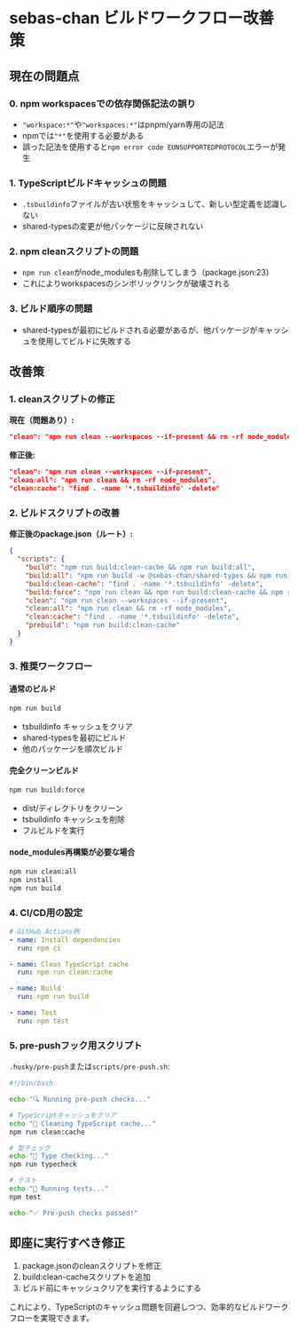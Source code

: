 # sebas-chan ビルドワークフロー改善策

## 現在の問題点

### 0. npm workspacesでの依存関係記法の誤り
- `"workspace:*"`や`"workspaces:*"`はpnpm/yarn専用の記法
- npmでは`"*"`を使用する必要がある
- 誤った記法を使用すると`npm error code EUNSUPPORTEDPROTOCOL`エラーが発生

### 1. TypeScriptビルドキャッシュの問題
- `.tsbuildinfo`ファイルが古い状態をキャッシュして、新しい型定義を認識しない
- shared-typesの変更が他パッケージに反映されない

### 2. npm cleanスクリプトの問題
- `npm run clean`がnode_modulesも削除してしまう（package.json:23）
- これによりworkspacesのシンボリックリンクが破壊される

### 3. ビルド順序の問題
- shared-typesが最初にビルドされる必要があるが、他パッケージがキャッシュを使用してビルドに失敗する

## 改善策

### 1. cleanスクリプトの修正

**現在（問題あり）:**
```json
"clean": "npm run clean --workspaces --if-present && rm -rf node_modules"
```

**修正後:**
```json
"clean": "npm run clean --workspaces --if-present",
"clean:all": "npm run clean && rm -rf node_modules",
"clean:cache": "find . -name '*.tsbuildinfo' -delete"
```

### 2. ビルドスクリプトの改善

**修正後のpackage.json（ルート）:**
```json
{
  "scripts": {
    "build": "npm run build:clean-cache && npm run build:all",
    "build:all": "npm run build -w @sebas-chan/shared-types && npm run build --workspaces --if-present",
    "build:clean-cache": "find . -name '*.tsbuildinfo' -delete",
    "build:force": "npm run clean && npm run build:clean-cache && npm run build:all",
    "clean": "npm run clean --workspaces --if-present",
    "clean:all": "npm run clean && rm -rf node_modules",
    "clean:cache": "find . -name '*.tsbuildinfo' -delete",
    "prebuild": "npm run build:clean-cache"
  }
}
```

### 3. 推奨ワークフロー

#### 通常のビルド
```bash
npm run build
```
- tsbuildinfo キャッシュをクリア
- shared-typesを最初にビルド
- 他のパッケージを順次ビルド

#### 完全クリーンビルド
```bash
npm run build:force
```
- dist/ディレクトリをクリーン
- tsbuildinfo キャッシュを削除
- フルビルドを実行

#### node_modules再構築が必要な場合
```bash
npm run clean:all
npm install
npm run build
```

### 4. CI/CD用の設定

```yaml
# GitHub Actions例
- name: Install dependencies
  run: npm ci

- name: Clean TypeScript cache
  run: npm run clean:cache

- name: Build
  run: npm run build

- name: Test
  run: npm test
```

### 5. pre-pushフック用スクリプト

`.husky/pre-push`または`scripts/pre-push.sh`:
```bash
#!/bin/bash

echo "🔍 Running pre-push checks..."

# TypeScriptキャッシュをクリア
echo "📝 Cleaning TypeScript cache..."
npm run clean:cache

# 型チェック
echo "📝 Type checking..."
npm run typecheck

# テスト
echo "🧪 Running tests..."
npm test

echo "✅ Pre-push checks passed!"
```

## 即座に実行すべき修正

1. package.jsonのcleanスクリプトを修正
2. build:clean-cacheスクリプトを追加
3. ビルド前にキャッシュクリアを実行するようにする

これにより、TypeScriptのキャッシュ問題を回避しつつ、効率的なビルドワークフローを実現できます。